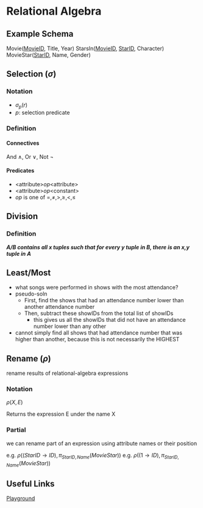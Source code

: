 # Relational Algebra
## Example Schema
Movie(<u>MovieID</u>, Title, Year)
StarsIn(<u>MovieID</u>, <u>StarID</u>, Character)
MovieStar(<u>StarID</u>, Name, Gender)

## Selection ($\sigma$)
### Notation
- $\sigma_p(r)$
- $p$: selection predicate
### Definition
#### Connectives
And $\wedge$, Or $\vee$, Not $\neg$
#### Predicates
- \<attribute\>$op$\<attribute\> 
- \<attribute\>$op$\<constant\>
- $op$ is one of $=, \neq, >, \geq, <, \leq$


## Division
### Definition
***A/B contains all x tuples such that for every y tuple in B, there is an x,y tuple in A***

## Least/Most
- what songs were performed in shows with the most attendance?
- pseudo-soln
	- First, find the shows that had an attendance number lower than another attendance number
	- Then, subtract these showIDs from the total list of showIDs
		- this gives us all the showIDs that did not have an attendance number lower than any other
- cannot simply find all shows that had attendance number that was higher than another, because this is not necessarily the HIGHEST
## Rename ($\rho$)
rename results of relational-algebra expressions
### Notation
$\rho(X,E)$

Returns the expression E under the name X
### Partial
we can rename part of an expression using attribute names or their position

e.g. $\rho((StarID\rightarrow ID), \pi_{StarID, Name}(MovieStar))$
e.g. $\rho((1\rightarrow ID), \pi_{StarID, Name}(MovieStar))$
## Useful Links
[Playground](https://dbis-uibk.github.io/relax/)